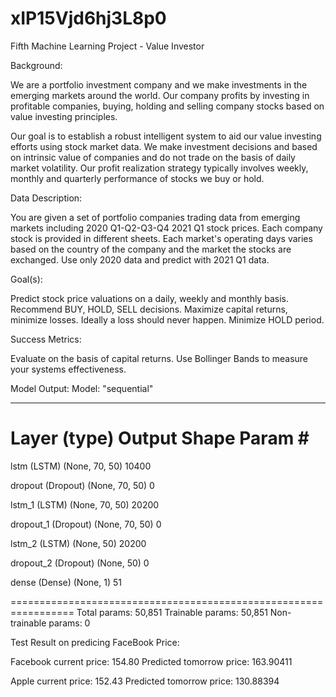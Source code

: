 # xIP15Vjd6hj3L8p0
Fifth Machine Learning Project - Value Investor

Background:


We are a portfolio investment company and we make investments in the emerging markets around the world. Our company profits by investing in profitable companies, buying, holding and selling company stocks based on value investing principles.


Our goal is to establish a robust intelligent system to aid our value investing efforts using stock market data. We make investment decisions and based on intrinsic value of companies and do not trade on the basis of daily market volatility. Our profit realization strategy typically involves weekly, monthly and quarterly performance of stocks we buy or hold.


Data Description:


You are given a set of portfolio companies trading data from emerging markets including 2020 Q1-Q2-Q3-Q4 2021 Q1 stock prices. Each company stock is provided in different sheets. Each market's operating days varies based on the country of the company and the market the stocks are exchanged. Use only 2020 data and predict with 2021 Q1 data.

Goal(s):


Predict stock price valuations on a daily, weekly and monthly basis. Recommend BUY, HOLD, SELL decisions. Maximize capital returns, minimize losses. Ideally a loss should never happen. Minimize HOLD period.


Success Metrics:


Evaluate on the basis of capital returns. Use Bollinger Bands to measure your systems effectiveness.

Model Output:
Model: "sequential"
_________________________________________________________________
 Layer (type)                Output Shape              Param #   
=================================================================
 lstm (LSTM)                 (None, 70, 50)            10400     
                                                                 
 dropout (Dropout)           (None, 70, 50)            0         
                                                                 
 lstm_1 (LSTM)               (None, 70, 50)            20200     
                                                                 
 dropout_1 (Dropout)         (None, 70, 50)            0         
                                                                 
 lstm_2 (LSTM)               (None, 50)                20200     
                                                                 
 dropout_2 (Dropout)         (None, 50)                0         
                                                                 
 dense (Dense)               (None, 1)                 51        
                                                                 
=================================================================
Total params: 50,851
Trainable params: 50,851
Non-trainable params: 0

Test Result on predicing FaceBook Price:

Facebook current price: 154.80
Predicted tomorrow price: 163.90411

Apple current price: 152.43
Predicted tomorrow price: 130.88394

